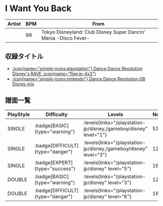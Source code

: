 # I Want You Back

|Artist|BPM|From|
|------|---|----|
||98|Tokyo Disneyland: Club Disney Super Dancin' Mania -Disco Fever-|

## 収録タイトル

- [:icon{name="simple-icons:playstation"} Dance Dance Revolution Disney's RAVE :icon{name="flag:jp-4x3"}](/playstation-jp/disney)
- [:icon{name="simple-icons:nintendo"} Dance Dance Revolution GB Disney mix](/gameboy/disney)

## 譜面一覧

|PlayStyle|Difficulty|Levels|Notes|Movie|
|---------|----------|------|-----|-----|
|SINGLE| :badge[BASIC]{type="warning"}| :levels{links="/playstation-jp/disney,/gameboy/disney" level="1"}|53/0||
|SINGLE| :badge[DIFFICULT]{type="danger"}| :levels{links="/playstation-jp/disney,/gameboy/disney" level="3"}|124/0||
|SINGLE| :badge[EXPERT]{type="success"}| :levels{links="/playstation-jp/disney" level="5"}|166/0||
|DOUBLE| :badge[BASIC]{type="warning"}| :levels{links="/playstation-jp/disney" level="3"}|122/0||
|DOUBLE| :badge[DIFFICULT]{type="danger"}| :levels{links="/playstation-jp/disney" level="6"}|181/0||
